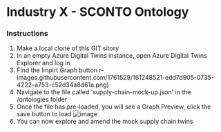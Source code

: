 # Industry X - SCONTO Ontology #
### Instructions ###
1. Make a local clone of this GIT sitory
2. In an empty Azure Digital Twins instance, open Azure Digital Twins Explorer and log in
3. Find the Impirt Graph button r-images.githubusercontent.com/1761529/161248521-edd7d905-0735-4222-a753-c52d34a8d61a.png) 
4. Navigate to the file called 'supply-chain-mock-up.json' in the /ontologies folder 
5. Once the file has pre-loaded, you will see a Graph Preview, click the save button to load ![image](https://user-images.githubusercontent.com/1761529/161249034-1231dc71-60fa-4c11-ac35-0bd46590d986.png)
6. You can now explore and amend the mock supply chain twins
